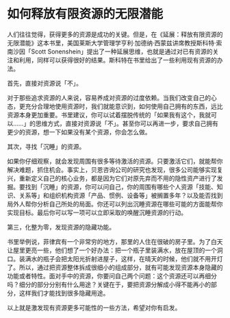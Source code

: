 # 如何释放有限资源的无限潜能

人们往往觉得，获得更多的资源是成功的关键。但是，在《延展：释放有限资源的无限潜能》这本书里，美国莱斯大学管理学亨利·加德纳·西蒙兹讲席教授斯科特·索南沙因「Scott Sonenshein」提出了一种延展思维，也就是通过对已有资源的关注和利用，同样可以获得很好的结果。斯科特在书里给出了一些利用现有资源的办法。

首先，直接对资源说「不」。

对于那些追求资源的人来说，容易养成对资源的过度依赖。当我们改变自己的心态，更充分合理地使用资源时，我们就能意识到，如何使用自己拥有的东西，远比资源本身更加重要。书里建议，你可以试着摆脱传统的「如果我有这个，我就可以……」的思维方式，直接对资源说「不」。甚至你可以再进一步，要求自己拥有更少的资源，想一下如果没有某个资源，你会怎么做。

其次，寻找「沉睡」的资源。

如果你仔细观察，就会发现周围有很多等待激活的资源。只要激活它们，就能帮你解决难题，抓住机会。事实上，贝恩咨询公司的研究也发现，很多公司能够实现复兴，重新定义自己的核心业务，都是因为它们对原先弃而不用的隐性资产进行了发掘。要找到「沉睡」的资源，你可以问自己，你的周围有哪些个人资源「技能、知识、关系等」和组织机构资源「产品、惯例、设备等」被搁置多年？以及能否找到局外人帮你分析自己所处的局面。你还可以列出沉睡资源在哪些可能的方面能帮你实现目标。最后你可以写一项可以立即采取的唤醒沉睡资源的行动。

第三，化整为零，发现资源的隐藏功能。

书里举例说，菲律宾有一个非常穷的地方，那里的人住在很破的房子里。为了白天让屋里更亮一些，他们想了一个好办法：把一个瓶子里装满水，放在屋顶的一个洞口。装满水的瓶子会把太阳光折射进屋子，这样，在晴天的时候，他们就不用开灯了。所以，通过把资源整体拆成很细小的组成部分，就有可能发现资源本身隐藏的功能或者特性。面对手中的资源，你要问自己两个问题：这个资源还可以再细分吗？细分的部分分别有什么用途？关键在于，要把资源分解成小得不能再小的部分，这样我们才能找到很多隐藏用途。

以上就是激发现有资源更多可能性的一些方法，希望对你有启发。